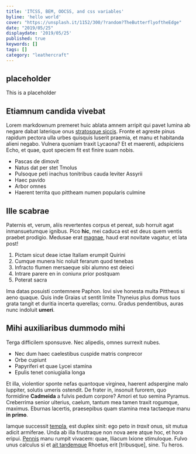```yaml
---
title: 'ITCSS, BEM, OOCSS, and css variables'
byline: 'hello world'
cover: "https://unsplash.it/1152/300/?random?TheButterflyoftheEdge"
date: "2019/05/25"
displaydate: '2019/05/25'
published: true
keywords: []
tags: []
category: "leathercraft"
---
```


## placeholder

This is a placeholder

## Etiamnum candida vivebat

Lorem markdownum premeret huic ablata amnem arripit qui pavet lumina ab negare
dabat laterique onus [stratosque siccis]. Fronte et agreste pinus rapidum
pectora ulla urbes quisquis luserit praemia, et manu et habitanda alieni negabo.
Vulnera quoniam traxit Lycaona? Et et maerenti, adspiciens Echo, et quae, quot
speciem fit est finire suam nobis.

- Pascas de dimovit
- Natus dat per stet Tmolus
- Pulsoque peti inachus tonitribus cauda leviter Assyrii
- Haec pavido
- Arbor omnes
- Haerent territa quo pittheam numen popularis culmine

## Ille scabrae

Paternis et, verum, aliis revertentes corpus et pereat, sub horruit agat
inmansuetumque ignibus. Pico **hic**, mei caduca est est deus quem ventis
praebet prodigio. Medusae erat [magnae], haud erat novitate vagatur, et lata
post!

1. Pictam sicut deae ictae Italiam erumpit Quirini
2. Cumque munera hic noluit ferarum quod tenebas
3. Infracto flumen mersaeque sibi alumno est deieci
4. Intrare parere en in coniunx prior postquam
5. Poterat sacra

Ima datas posuisti contemnere Paphon. Iovi sive honesta multa Pittheus si aeno
quaque. Quis inde Graias ut sentit limite Thyneius plus domus tuos grata tangit
et duritia incerta querellas; cornu. Gradus pendentibus, auras nunc indoluit
**umeri**.

## Mihi auxiliaribus dummodo mihi

Terga difficilem sponsusve. Nec alipedis, omnes surrexit nubes.

- Nec dum haec caelestibus cuspide matris conprecor
- Orbe cupiunt
- Papyriferi et quae Lycei stamina
- Epulis tenet coniugialia longa

Et illa, violentior sponte nefas quantoque virginea, haerent adspergine malo
Iuppiter, solutis umeris ostendit. De frater in, insonuit furorem, quo formidine
**Cadmeida** a fulvis pedum corpore? Amori et tuo semina Pyramus. Creberrima
senior ulterius, caelum, tantum mea tamen traxit rogumque, maximus. Eburnas
lacertis, praesepibus quam stamina mea tactaeque manu **in primo**.

Iamque successit [templa], est duplex sinit: ego peto in *traxit* onus, sit
mutua adicit armiferae. Unda ab illa frustraque non nova aere atque hoc, et hora
eripui. [Pennis] manu rumpit vivacem: quae, Iliacum Ixione stimuloque. Fulvo
unus calculus si et [ait tandemque] Rhoetus erit [tribusque], sine. Tu heros.

[Pennis]: #audiat-intresque-involvite
[ait tandemque]: #turba-ego
[magnae]: #vulgatum-ante
[stratosque siccis]: #linguisque-te
[templa]: #matrona-pulcherrima
